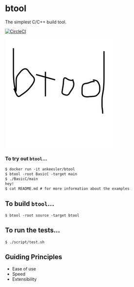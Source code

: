 # btool

The simplest C/C++ build tool.

[![CircleCI](https://circleci.com/gh/ankeesler/btool/tree/master.svg?style=svg)](https://circleci.com/gh/ankeesler/btool/tree/master)

![btool](btool.png)

### To try out `btool`...

```
$ docker run -it ankeesler/btool
$ btool -root BasicC -target main
$ ./BasicC/main
hey!
$ cat README.md # for more information about the examples
```

## To build `btool`...

```
$ btool -root source -target btool
```

## To run the tests...

```
$ ./script/test.sh
```

## Guiding Principles

- Ease of use
- Speed
- Extensibility
